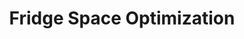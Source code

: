 ---
layout: page
title: Fridge Space Optimization
description: A project done for 40.002 Optimization
img: assets/img/12.jpg
importance: 1
category: work
---
